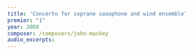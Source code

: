 ```yaml
---
title: 'Concerto for soprano saxophone and wind ensemble'
premier: "1"
year: 2008
composer: /composers/john-mackey
audio_excerpts: 
---
```

